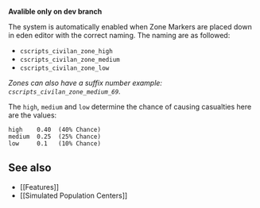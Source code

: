 **Avalible only on dev branch**

The system is automatically enabled when Zone Markers are placed down in eden editor with the correct naming. The naming are as followed:

* `cscripts_civilan_zone_high`
* `cscripts_civilan_zone_medium`
* `cscripts_civilan_zone_low`

_Zones can also have a suffix number example: `cscripts_civilan_zone_medium_69`._

The `high`, `medium` and `low` determine the chance of causing casualties here are the values:
```
high    0.40  (40% Chance)
medium  0.25  (25% Chance)
low     0.1   (10% Chance)
```

## See also
* [[Features]]
* [[Simulated Population Centers]]